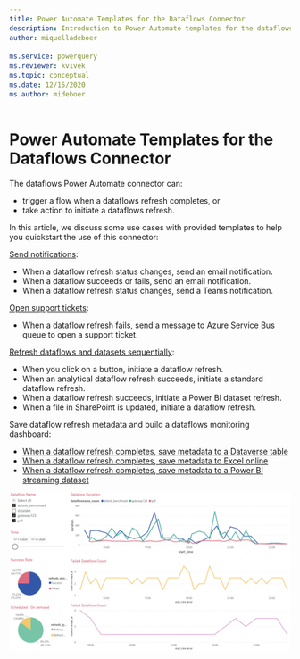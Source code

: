 ```yaml
---
title: Power Automate Templates for the Dataflows Connector
description: Introduction to Power Automate templates for the dataflows connector.
author: miquelladeboer

ms.service: powerquery
ms.reviewer: kvivek
ms.topic: conceptual
ms.date: 12/15/2020
ms.author: mideboer
---
```

# Power Automate Templates for the Dataflows Connector

The dataflows Power Automate connector can:
* trigger a flow when a dataflows refresh completes, or
* take action to initiate a dataflows refresh.

In this article, we discuss some use cases with provided templates to help you quickstart the use of this connector:

[Send notifications](send-notification-when-dataflow-refresh-completes.md):
* When a dataflow refresh status changes, send an email notification.
* When a dataflow succeeds or fails, send an email notification.
* When a dataflow refresh status changes, send a Teams notification.

[Open support tickets](open-support-ticket-when-dataflow-refresh-completes.md):
* When a dataflow refresh fails, send a message to Azure Service Bus queue to open a support ticket. 

[Refresh dataflows and datasets sequentially](trigger-dataflows-and-power-bi-dataset-sequentially.md):
* When you click on a button, initiate a dataflow refresh.
* When an analytical dataflow refresh succeeds, initiate a standard dataflow refresh.
* When a dataflow refresh succeeds, initiate a Power BI dataset refresh.
* When a file in SharePoint is updated, initiate a dataflow refresh.

Save dataflow refresh metadata and build a dataflows monitoring dashboard:
* [When a dataflow refresh completes, save metadata to a Dataverse table](load-dataflow-metadata-into-dataverse-table.md)
* [When a dataflow refresh completes, save metadata to Excel online](load-dataflow-metadata-into-excel-online.md)
* [When a dataflow refresh completes, save metadata to a Power BI streaming dataset](load-dataflow-metadata-into-power-bi-dataset.md)

![example of dataflow monitoring dashboard](media/dashboard.PNG)
